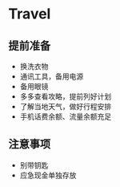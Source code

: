 # Travel

## 提前准备

- 换洗衣物
- 通讯工具，备用电源
- 备用眼镜
- 多多查看攻略，提前列好计划
- 了解当地天气，做好行程安排
- 手机话费余额、流量余额充足

## 注意事项

- 别带钥匙
- 应急现金单独存放